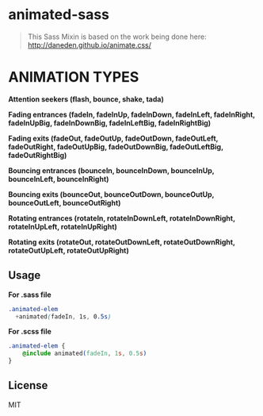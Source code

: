 animated-sass
=======================

> This Sass Mixin is based on the work being done here: http://daneden.github.io/animate.css/

ANIMATION TYPES
===============

**Attention seekers (flash, bounce, shake, tada)**

**Fading entrances (fadeIn, fadeInUp, fadeInDown, fadeInLeft, fadeInRight, fadeInUpBig, fadeInDownBig, fadeInLeftBig, fadeInRightBig)**

**Fading exits (fadeOut, fadeOutUp, fadeOutDown, fadeOutLeft, fadeOutRight, fadeOutUpBig, fadeOutDownBig, fadeOutLeftBig, fadeOutRightBig)**

**Bouncing entrances (bounceIn, bounceInDown, bounceInUp, bounceInLeft, bounceInRight)**

**Bouncing exits (bounceOut, bounceOutDown, bounceOutUp, bounceOutLeft, bounceOutRight)**

**Rotating entrances (rotateIn, rotateInDownLeft, rotateInDownRight, rotateInUpLeft, rotateInUpRight)**

**Rotating exits (rotateOut, rotateOutDownLeft, rotateOutDownRight, rotateOutUpLeft, rotateOutUpRight)**

## Usage
**For .sass file**
```css
.animated-elem
  +animated(fadeIn, 1s, 0.5s)
```


**For .scss file**

```css
.animated-elem {
    @include animated(fadeIn, 1s, 0.5s)
}
```

## License
MIT